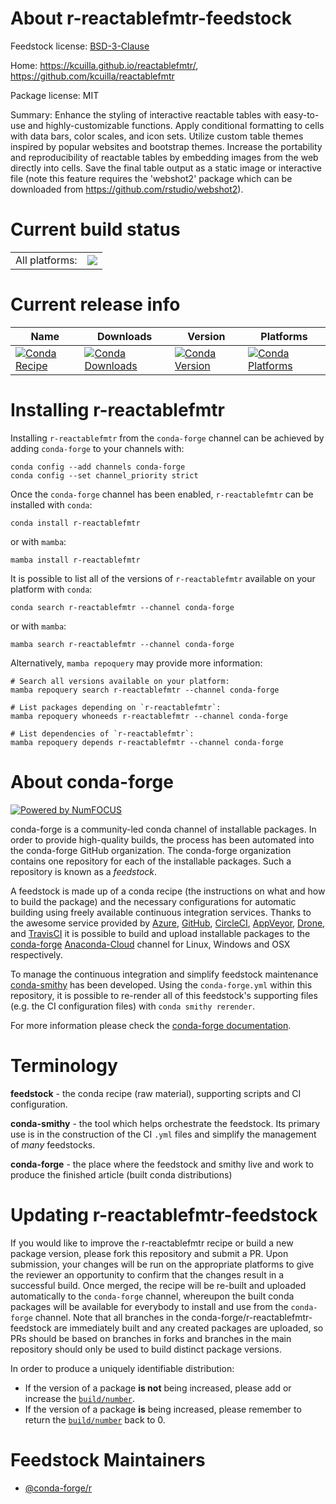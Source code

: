 About r-reactablefmtr-feedstock
===============================

Feedstock license: [BSD-3-Clause](https://github.com/conda-forge/r-reactablefmtr-feedstock/blob/main/LICENSE.txt)

Home: https://kcuilla.github.io/reactablefmtr/, https://github.com/kcuilla/reactablefmtr

Package license: MIT

Summary: Enhance the styling of interactive reactable tables with easy-to-use and highly-customizable functions. Apply conditional formatting to cells with data bars, color scales, and icon sets. Utilize custom table themes inspired by popular websites and bootstrap themes. Increase the portability and reproducibility of reactable tables by embedding images from the web directly into cells. Save the final table output as a static image or interactive file (note this feature requires the 'webshot2' package which can be downloaded from <https://github.com/rstudio/webshot2>).

Current build status
====================


<table><tr><td>All platforms:</td>
    <td>
      <a href="https://dev.azure.com/conda-forge/feedstock-builds/_build/latest?definitionId=14339&branchName=main">
        <img src="https://dev.azure.com/conda-forge/feedstock-builds/_apis/build/status/r-reactablefmtr-feedstock?branchName=main">
      </a>
    </td>
  </tr>
</table>

Current release info
====================

| Name | Downloads | Version | Platforms |
| --- | --- | --- | --- |
| [![Conda Recipe](https://img.shields.io/badge/recipe-r--reactablefmtr-green.svg)](https://anaconda.org/conda-forge/r-reactablefmtr) | [![Conda Downloads](https://img.shields.io/conda/dn/conda-forge/r-reactablefmtr.svg)](https://anaconda.org/conda-forge/r-reactablefmtr) | [![Conda Version](https://img.shields.io/conda/vn/conda-forge/r-reactablefmtr.svg)](https://anaconda.org/conda-forge/r-reactablefmtr) | [![Conda Platforms](https://img.shields.io/conda/pn/conda-forge/r-reactablefmtr.svg)](https://anaconda.org/conda-forge/r-reactablefmtr) |

Installing r-reactablefmtr
==========================

Installing `r-reactablefmtr` from the `conda-forge` channel can be achieved by adding `conda-forge` to your channels with:

```
conda config --add channels conda-forge
conda config --set channel_priority strict
```

Once the `conda-forge` channel has been enabled, `r-reactablefmtr` can be installed with `conda`:

```
conda install r-reactablefmtr
```

or with `mamba`:

```
mamba install r-reactablefmtr
```

It is possible to list all of the versions of `r-reactablefmtr` available on your platform with `conda`:

```
conda search r-reactablefmtr --channel conda-forge
```

or with `mamba`:

```
mamba search r-reactablefmtr --channel conda-forge
```

Alternatively, `mamba repoquery` may provide more information:

```
# Search all versions available on your platform:
mamba repoquery search r-reactablefmtr --channel conda-forge

# List packages depending on `r-reactablefmtr`:
mamba repoquery whoneeds r-reactablefmtr --channel conda-forge

# List dependencies of `r-reactablefmtr`:
mamba repoquery depends r-reactablefmtr --channel conda-forge
```


About conda-forge
=================

[![Powered by
NumFOCUS](https://img.shields.io/badge/powered%20by-NumFOCUS-orange.svg?style=flat&colorA=E1523D&colorB=007D8A)](https://numfocus.org)

conda-forge is a community-led conda channel of installable packages.
In order to provide high-quality builds, the process has been automated into the
conda-forge GitHub organization. The conda-forge organization contains one repository
for each of the installable packages. Such a repository is known as a *feedstock*.

A feedstock is made up of a conda recipe (the instructions on what and how to build
the package) and the necessary configurations for automatic building using freely
available continuous integration services. Thanks to the awesome service provided by
[Azure](https://azure.microsoft.com/en-us/services/devops/), [GitHub](https://github.com/),
[CircleCI](https://circleci.com/), [AppVeyor](https://www.appveyor.com/),
[Drone](https://cloud.drone.io/welcome), and [TravisCI](https://travis-ci.com/)
it is possible to build and upload installable packages to the
[conda-forge](https://anaconda.org/conda-forge) [Anaconda-Cloud](https://anaconda.org/)
channel for Linux, Windows and OSX respectively.

To manage the continuous integration and simplify feedstock maintenance
[conda-smithy](https://github.com/conda-forge/conda-smithy) has been developed.
Using the ``conda-forge.yml`` within this repository, it is possible to re-render all of
this feedstock's supporting files (e.g. the CI configuration files) with ``conda smithy rerender``.

For more information please check the [conda-forge documentation](https://conda-forge.org/docs/).

Terminology
===========

**feedstock** - the conda recipe (raw material), supporting scripts and CI configuration.

**conda-smithy** - the tool which helps orchestrate the feedstock.
                   Its primary use is in the construction of the CI ``.yml`` files
                   and simplify the management of *many* feedstocks.

**conda-forge** - the place where the feedstock and smithy live and work to
                  produce the finished article (built conda distributions)


Updating r-reactablefmtr-feedstock
==================================

If you would like to improve the r-reactablefmtr recipe or build a new
package version, please fork this repository and submit a PR. Upon submission,
your changes will be run on the appropriate platforms to give the reviewer an
opportunity to confirm that the changes result in a successful build. Once
merged, the recipe will be re-built and uploaded automatically to the
`conda-forge` channel, whereupon the built conda packages will be available for
everybody to install and use from the `conda-forge` channel.
Note that all branches in the conda-forge/r-reactablefmtr-feedstock are
immediately built and any created packages are uploaded, so PRs should be based
on branches in forks and branches in the main repository should only be used to
build distinct package versions.

In order to produce a uniquely identifiable distribution:
 * If the version of a package **is not** being increased, please add or increase
   the [``build/number``](https://docs.conda.io/projects/conda-build/en/latest/resources/define-metadata.html#build-number-and-string).
 * If the version of a package **is** being increased, please remember to return
   the [``build/number``](https://docs.conda.io/projects/conda-build/en/latest/resources/define-metadata.html#build-number-and-string)
   back to 0.

Feedstock Maintainers
=====================

* [@conda-forge/r](https://github.com/conda-forge/r/)

